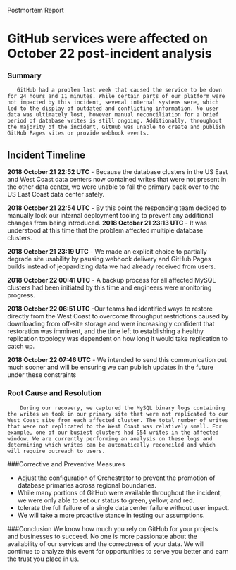 Postmortem Report

# GitHub services were affected on October 22  post-incident analysis

### Summary
       GitHub had a problem last week that caused the service to be down for 24 hours and 11 minutes. While certain parts of our platform were not impacted by this incident, several internal systems were, which led to the display of outdated and conflicting information. No user data was ultimately lost, however manual reconciliation for a brief period of database writes is still ongoing. Additionally, throughout the majority of the incident, GitHub was unable to create and publish GitHub Pages sites or provide webhook events.


## Incident Timeline
**2018 October 21 22:52 UTC** - Because the database clusters in the US East and West Coast data centers now contained writes that were not present in the other data center, we were unable to fail the primary back over to the US East Coast data center safely.

**2018 October 21 22:54 UTC** - By this point the responding team decided to manually lock our internal deployment tooling to prevent any additional changes from being introduced.
**2018 October 21 23:13 UTC** - It was understood at this time that the problem affected multiple database clusters.

**2018 October 21 23:19 UTC** - We made an explicit choice to partially degrade site usability by pausing webhook delivery and GitHub Pages builds instead of jeopardizing data we had already received from users.

**2018 October 22 00:41 UTC** - A backup process for all affected MySQL clusters had been initiated by this time and engineers were monitoring progress.

**2018 October 22 06:51 UTC** -Our teams had identified ways to restore directly from the West Coast to overcome throughput restrictions caused by downloading from off-site storage and were increasingly confident that restoration was imminent, and the time left to establishing a healthy replication topology was dependent on how long it would take replication to catch up.

**2018 October 22 07:46 UTC** - We intended to send this communication out much sooner and will be ensuring we can publish updates in the future under these constraints

### Root Cause and Resolution
        During our recovery, we captured the MySQL binary logs containing the writes we took in our primary site that were not replicated to our West Coast site from each affected cluster. The total number of writes that were not replicated to the West Coast was relatively small. For example, one of our busiest clusters had 954 writes in the affected window. We are currently performing an analysis on these logs and determining which writes can be automatically reconciled and which will require outreach to users.

###Corrective and Preventive Measures
- Adjust the configuration of Orchestrator to prevent the promotion of database primaries across regional boundaries.
- While many portions of GitHub were available throughout the incident, we were only able to set our status to green, yellow, and red.
- tolerate the full failure of a single data center failure without user impact.
- We will take a more proactive stance in testing our assumptions.

###Conclusion
    We know how much you rely on GitHub for your projects and businesses to succeed. No one is more passionate about the availability of our services and the correctness of your data. We will continue to analyze this event for opportunities to serve you better and earn the trust you place in us.
